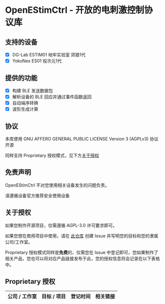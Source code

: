 # OpenEStimCtrl - 开放的电刺激控制协议库

## 支持的设备
- [x] DG-Lab ESTIM01 地牢实验室 郊狼1代
- [x] YokoNex ES01 役次元1代

## 提供的功能
- [x] 构建 BLE 发送数据包
- [x] 解析设备的 BLE 回应并通过事件函数返回
- [x] 自动端序转换
- [x] 波形生成计算

## 协议
本库使用 GNU AFFERO GENERAL PUBLIC LICENSE Version 3 (AGPLv3) 协议开源 

同样支持 Proprietary 授权模式，见下方[关于授权](#关于授权)

## 免责声明
OpenEStimCtrl 不对您使用相关设备发生的问题负责。

请遵循设备官方推荐安全使用设备

## 关于授权
如果您制作开源项目，仅需遵循 AGPL-3.0 许可要求即可。

如果您想在商用项目中使用，请在 [此仓库](https://github.com/OpenEStimCtrl/.github) 创建 Issue 并写明您的目标和您的隶属公司/工作室。

Proprietary 授权模式同样是**免费**的，仅需您在 Issue 中登记即可，您如果制作了相关产品，您也可以将对应产品链接发布于此，您的授权信息将会记录在以下表格中。

## Proprietary 授权

| 公司 / 工作室 | 目标 / 项目 | 登记时间 | 相关链接 |
|:-- |:-- |:-- |:-- |


